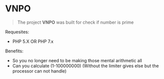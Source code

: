 # VNPO
 

> The project **VNPO** was built for check if number is prime

Requesites:
- PHP 5.X OR PHP 7.x

Benefits:
 
- So you no longer need to be making those mental arithmetic all
- Can you calculate (1-100000000) (Without the limiter gives else but the processor can not handle)
 
